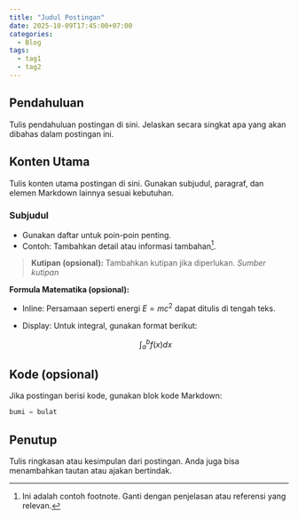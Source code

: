 ```yaml
---
title: "Judul Postingan"
date: 2025-10-09T17:45:00+07:00
categories:
  - Blog
tags:
  - tag1
  - tag2
---
```


## Pendahuluan

Tulis pendahuluan postingan di sini. Jelaskan secara singkat apa yang akan dibahas dalam postingan ini.

## Konten Utama

Tulis konten utama postingan di sini. Gunakan subjudul, paragraf, dan elemen Markdown lainnya sesuai kebutuhan.

### Subjudul

- Gunakan daftar untuk poin-poin penting.
- Contoh: Tambahkan detail atau informasi tambahan[^1].

> **Kutipan (opsional):** Tambahkan kutipan jika diperlukan.
> <cite>Sumber kutipan</cite>

**Formula Matematika (opsional):**

- Inline: Persamaan seperti energi $E=mc^2$ dapat ditulis di tengah teks.

- Display: Untuk integral, gunakan format berikut:
  
  $$
  \int_a^b f(x)dx
  $$

## Kode (opsional)

Jika postingan berisi kode, gunakan blok kode Markdown:

```python
bumi = bulat
```

## Penutup

Tulis ringkasan atau kesimpulan dari postingan. Anda juga bisa menambahkan tautan atau ajakan bertindak.

[^1]: Ini adalah contoh footnote. Ganti dengan penjelasan atau referensi yang relevan.
